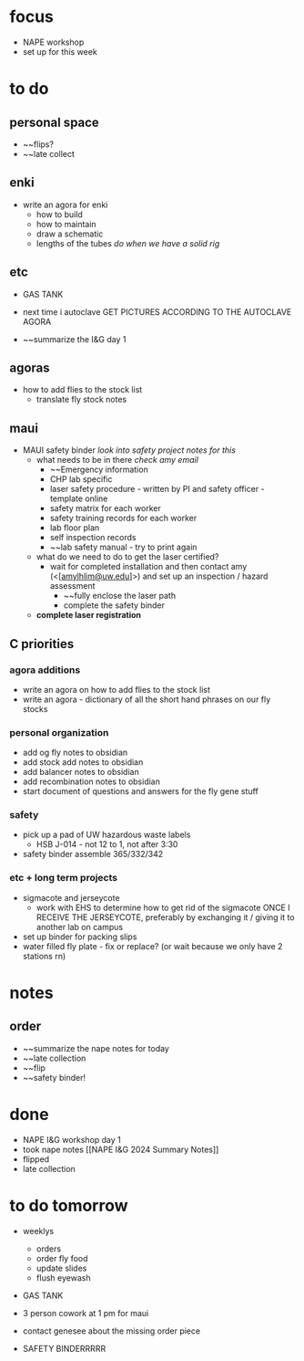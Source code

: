 # focus
- NAPE workshop
- set up for this week
# to do
## personal space
- ~~flips?
- ~~late collect
## enki
- write an agora for enki
	- how to build 
	- how to maintain
	- draw a schematic
	- lengths of the tubes *do when we have a solid rig*
## etc
- GAS TANK
- next time i autoclave GET PICTURES ACCORDING TO THE AUTOCLAVE AGORA

- ~~summarize the I&G day 1
## agoras
- how to add flies to the stock list
	- translate fly stock notes
## maui
- MAUI safety binder *look into safety project notes for this*
	- what needs to be in there *check amy email*
		- ~~Emergency information
		- CHP lab specific
		- laser safety procedure - written by PI and safety officer - template online
		- safety matrix for each worker
		- safety training records for each worker
		- lab floor plan
		- self inspection records
		- ~~lab safety manual - try to print again
	- what do we need to do to get the laser certified?
		- wait for completed installation and then contact amy (<[amylhlim@uw.edu]>) and set up an inspection / hazard assessment 
			- ~~fully enclose the laser path
			- complete the safety binder
	- **complete laser registration**
## C priorities 
### agora additions
- write an agora on how to add flies to the stock list
- write an agora - dictionary of all the short hand phrases on our fly stocks
### personal organization
- add og fly notes to obsidian
- add stock add notes to obsidian
- add balancer notes to obsidian
- add recombination notes to obsidian
- start document of questions and answers for the fly gene stuff
### safety
- pick up a pad of UW hazardous waste labels 
	- HSB J-014 - not 12 to 1, not after 3:30
- safety binder assemble 365/332/342
### etc + long term projects
- sigmacote and jerseycote
	- work with EHS to determine how to get rid of the sigmacote ONCE I RECEIVE THE JERSEYCOTE, preferably by exchanging it / giving it to another lab on campus
- set up binder for packing slips
- water filled fly plate - fix or replace? (or wait because we only have 2 stations rn)
# notes
## order
- ~~summarize the nape notes for today
- ~~late collection
- ~~flip
- ~~safety binder!
# done
- NAPE I&G workshop day 1
- took nape notes [[NAPE I&G 2024 Summary Notes]]
- flipped
- late collection
# to do tomorrow
- weeklys
	- orders
	- order fly food
	- update slides
	- flush eyewash

- GAS TANK

- 3 person cowork at 1 pm for maui

- contact genesee about the missing order piece

- SAFETY BINDERRRRR

